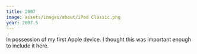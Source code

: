 ```yaml
---
title: 2007
image: assets/images/about/iPod Classic.png
year: 2007.5
---
```


In possession of my first Apple device. I thought this was important enough to include it here.